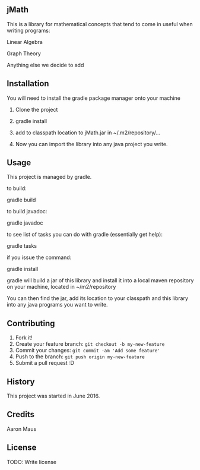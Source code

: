 ## jMath

This is a library for mathematical concepts that tend to come in useful
when writing programs:

Linear Algebra

Graph Theory

Anything else we decide to add

## Installation

You will need to install the gradle package manager onto your machine

1) Clone the project

2) gradle install

3) add to classpath location to jMath.jar in ~/.m2/repository/...

4) Now you can import the library into any java project you write.

## Usage
This project is managed by gradle.

to build:

gradle build

to build javadoc:

gradle javadoc

to see list of tasks you can do with gradle (essentially get help):

gradle tasks

if you issue the command:

gradle install

gradle will build a jar of this library and install it into a local maven repository on your machine,
located in ~/m2/repository

You can then find the jar, add its location to your classpath and this library
into any java programs you want to write.
## Contributing
1. Fork it!
2. Create your feature branch: `git checkout -b my-new-feature`
3. Commit your changes: `git commit -am 'Add some feature'`
4. Push to the branch: `git push origin my-new-feature`
5. Submit a pull request :D
## History
This project was started in June 2016.
## Credits
Aaron Maus
## License
TODO: Write license
